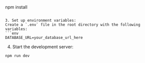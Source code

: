 npm install
```

3. Set up environment variables:
Create a `.env` file in the root directory with the following variables:
```env
DATABASE_URL=your_database_url_here
```

4. Start the development server:
```bash
npm run dev